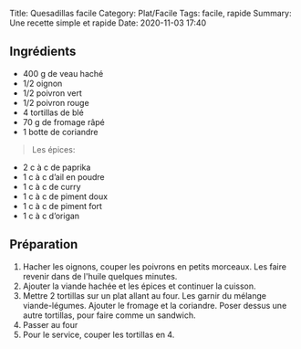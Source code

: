 Title: Quesadillas facile
Category: Plat/Facile
Tags: facile, rapide
Summary: Une recette simple et rapide
Date:  2020-11-03 17:40

## Ingrédients
- 400 g de veau haché
- 1/2 oignon
- 1/2 poivron vert
- 1/2 poivron rouge
- 4 tortillas de blé
- 70 g de fromage râpé
- 1 botte de coriandre

> Les épices:

- 2 c à c de paprika
- 1 c à c d’ail en poudre
- 1 c à c de curry
- 1 c à c de piment doux
- 1 c à c de piment fort
- 1 c à c d’origan


## Préparation
1. Hacher les oignons, couper les poivrons en petits morceaux. Les faire revenir dans de l'huile quelques minutes.
2. Ajouter la viande hachée et les épices et continuer la cuisson.
3. Mettre 2 tortillas sur un plat allant au four. Les garnir du mélange viande-légumes. Ajouter le fromage et la coriandre. Poser dessus une autre tortillas, pour faire comme un sandwich.
4. Passer au four
5. Pour le service, couper les tortillas en 4.
